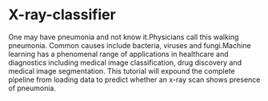 # X-ray-classifier
One may have pneumonia and not know it.Physicians call this walking pneumonia.
Common causes include bacteria, viruses and fungi.Machine learning has a phenomenal range of 
applications in healthcare and diagnostics including medical image classification, drug discovery 
and medical image segmentation. This tutorial will expound the complete pipeline from loading
data to predict whether an x-ray scan shows presence of pneumonia.
